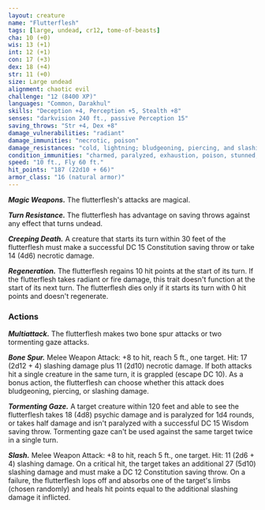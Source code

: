 ```yaml
---
layout: creature
name: "Flutterflesh"
tags: [large, undead, cr12, tome-of-beasts]
cha: 10 (+0)
wis: 13 (+1)
int: 12 (+1)
con: 17 (+3)
dex: 18 (+4)
str: 11 (+0)
size: Large undead
alignment: chaotic evil
challenge: "12 (8400 XP)"
languages: "Common, Darakhul"
skills: "Deception +4, Perception +5, Stealth +8"
senses: "darkvision 240 ft., passive Perception 15"
saving_throws: "Str +4, Dex +8"
damage_vulnerabilities: "radiant"
damage_immunities: "necrotic, poison"
damage_resistances: "cold, lightning; bludgeoning, piercing, and slashing from nonmagical weapons"
condition_immunities: "charmed, paralyzed, exhaustion, poison, stunned, unconscious"
speed: "10 ft., Fly 60 ft."
hit_points: "187 (22d10 + 66)"
armor_class: "16 (natural armor)"
---
```


***Magic Weapons.*** The flutterflesh's attacks are magical.

***Turn Resistance.*** The flutterflesh has advantage on saving throws against any effect that turns undead.

***Creeping Death.*** A creature that starts its turn within 30 feet of the flutterflesh must make a successful DC 15 Constitution saving throw or take 14 (4d6) necrotic damage.

***Regeneration.*** The flutterflesh regains 10 hit points at the start of its turn. If the flutterflesh takes radiant or fire damage, this trait doesn't function at the start of its next turn. The flutterflesh dies only if it starts its turn with 0 hit points and doesn't regenerate.

### Actions

***Multiattack.*** The flutterflesh makes two bone spur attacks or two tormenting gaze attacks.

***Bone Spur.*** Melee Weapon Attack: +8 to hit, reach 5 ft., one target. Hit: 17 (2d12 + 4) slashing damage plus 11 (2d10) necrotic damage. If both attacks hit a single creature in the same turn, it is grappled (escape DC 10). As a bonus action, the flutterflesh can choose whether this attack does bludgeoning, piercing, or slashing damage.

***Tormenting Gaze.*** A target creature within 120 feet and able to see the flutterflesh takes 18 (4d8) psychic damage and is paralyzed for 1d4 rounds, or takes half damage and isn't paralyzed with a successful DC 15 Wisdom saving throw. Tormenting gaze can't be used against the same target twice in a single turn.

***Slash.*** Melee Weapon Attack: +8 to hit, reach 5 ft., one target. Hit: 11 (2d6 + 4) slashing damage. On a critical hit, the target takes an additional 27 (5d10) slashing damage and must make a DC 12 Constitution saving throw. On a failure, the flutterflesh lops off and absorbs one of the target's limbs (chosen randomly) and heals hit points equal to the additional slashing damage it inflicted.

